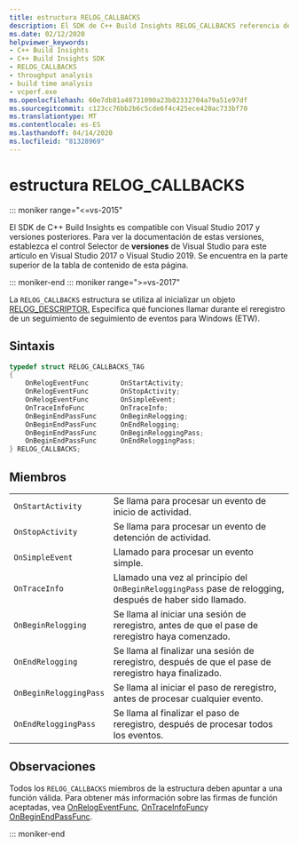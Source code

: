 ```yaml
---
title: estructura RELOG_CALLBACKS
description: El SDK de C++ Build Insights RELOG_CALLBACKS referencia de estructura.
ms.date: 02/12/2020
helpviewer_keywords:
- C++ Build Insights
- C++ Build Insights SDK
- RELOG_CALLBACKS
- throughput analysis
- build time analysis
- vcperf.exe
ms.openlocfilehash: 60e7db81a48731090a23b82332704a79a51e97df
ms.sourcegitcommit: c123cc76bb2b6c5cde6f4c425ece420ac733bf70
ms.translationtype: MT
ms.contentlocale: es-ES
ms.lasthandoff: 04/14/2020
ms.locfileid: "81328969"
---
```

# <a name="relog_callbacks-structure"></a>estructura RELOG_CALLBACKS

::: moniker range="<=vs-2015"

El SDK de C++ Build Insights es compatible con Visual Studio 2017 y versiones posteriores. Para ver la documentación de estas versiones, establezca el control Selector de **versiones** de Visual Studio para este artículo en Visual Studio 2017 o Visual Studio 2019. Se encuentra en la parte superior de la tabla de contenido de esta página.

::: moniker-end
::: moniker range=">=vs-2017"

La `RELOG_CALLBACKS` estructura se utiliza al inicializar un objeto [RELOG_DESCRIPTOR.](relog-descriptor-struct.md) Especifica qué funciones llamar durante el reregistro de un seguimiento de seguimiento de eventos para Windows (ETW).

## <a name="syntax"></a>Sintaxis

```cpp
typedef struct RELOG_CALLBACKS_TAG
{
    OnRelogEventFunc        OnStartActivity;
    OnRelogEventFunc        OnStopActivity;
    OnRelogEventFunc        OnSimpleEvent;
    OnTraceInfoFunc         OnTraceInfo;
    OnBeginEndPassFunc      OnBeginRelogging;
    OnBeginEndPassFunc      OnEndRelogging;
    OnBeginEndPassFunc      OnBeginReloggingPass;
    OnBeginEndPassFunc      OnEndReloggingPass;
} RELOG_CALLBACKS;
```

## <a name="members"></a>Miembros

|  |  |
|--|--|
| `OnStartActivity` | Se llama para procesar un evento de inicio de actividad. |
| `OnStopActivity` | Se llama para procesar un evento de detención de actividad. |
| `OnSimpleEvent` | Llamado para procesar un evento simple. |
| `OnTraceInfo` | Llamado una vez al principio del `OnBeginReloggingPass` pase de relogging, después de haber sido llamado. |
| `OnBeginRelogging` | Se llama al iniciar una sesión de reregistro, antes de que el pase de reregistro haya comenzado. |
| `OnEndRelogging` | Se llama al finalizar una sesión de reregistro, después de que el pase de reregistro haya finalizado. |
| `OnBeginReloggingPass` | Se llama al iniciar el paso de reregistro, antes de procesar cualquier evento. |
| `OnEndReloggingPass` | Se llama al finalizar el paso de reregistro, después de procesar todos los eventos. |

## <a name="remarks"></a>Observaciones

Todos los `RELOG_CALLBACKS` miembros de la estructura deben apuntar a una función válida. Para obtener más información sobre las firmas de función aceptadas, vea [OnRelogEventFunc](on-relog-event-func-typedef.md), [OnTraceInfoFunc](on-trace-info-func-typedef.md)y [OnBeginEndPassFunc](on-begin-end-pass-func-typedef.md).

::: moniker-end
